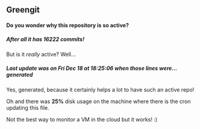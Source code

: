 ## Greengit

#### Do you wonder why this repository is so active?

##### After all it has 16222 commits!

But is it *really* active? Well...

##### Last update was on Fri Dec 18 at 18:25:06 when those lines were... generated

Yes, generated, because it certainly helps a lot to have such an active repo!

Oh and there was **25%** disk usage on the machine
where there is the cron updating this file.

Not the best way to monitor a VM in the cloud but it works! :)
